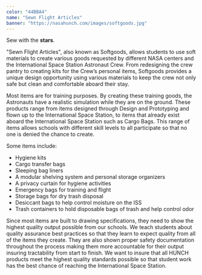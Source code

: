 ```yaml
---
color: "44BBA4"
name: "Sewn Flight Articles"
banner: "https://nasahunch.com/images/softgoods.jpg"
---
```

Sew with the **stars**.

"Sewn Flight Articles", also known as Softgoods, allows students to use soft materials to
create various goods requested by different NASA centers and the International Space Station
Astronaut Crew. From redesigning the crew pantry to creating kits for the Crew’s personal
items, Softgoods provides a unique design opportunity using various materials to keep the crew
not only safe but clean and comfortable aboard their stay.

Most items are for training purposes. By creating these training goods, the Astronauts have a
realistic simulation while they are on the ground. These products range from items designed
through Design and Prototyping and flown up to the International Space Station, to items that
already exist aboard the International Space Station such as Cargo Bags. This range of items
allows schools with different skill levels to all participate so that no one is denied the
chance to create.

Some items include:

- Hygiene kits
- Cargo transfer bags
- Sleeping bag liners
- A modular shelving system and personal storage organizers
- A privacy curtain for hygiene activities
- Emergency bags for training and flight
- Storage bags for dry trash disposal
- Desiccant bags to help control moisture on the ISS
- Trash containers to hold disposable bags of trash and help control odor

Since most items are built to drawing specifications, they need to show the highest quality
output possible from our schools. We teach students about quality assurance best practices so
that they learn to expect quality from all of the items they create. They are also shown
proper safety documentation throughout the process making them more accountable for their
output insuring tractability from start to finish. We want to insure that all HUNCH products
meet the highest quality standards possible so that student work has the best chance of
reaching the International Space Station.